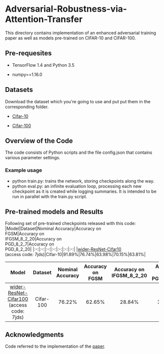 # Adversarial-Robustness-via-Attention-Transfer
This directory contains implementation of an enhanced adversarial training paper as well as models pre-trained on CIFAR-10 and CIFAR-100.
## Pre-requesites

- TensorFlow 1.4 and Python 3.5 

- numpy==1.16.0
## Datasets
Download the dataset which you're going to use and put put them in the corresponding folder.

- [Cifar-10](http://www.cs.toronto.edu/~kriz/cifar-10-python.tar.gz)

- [Cifar-100](http://www.cs.toronto.edu/~kriz/cifar-100-python.tar.gz)

## Overview of the Code
The code consists of Python scripts and the file config.json that contains various parameter settings.
### Example usage
-	python train.py: trains the network, storing checkpoints along the way.
- python eval.py: an infinite evaluation loop, processing each new checkpoint as it is created while logging summaries. It is intended to be run in parallel with the train.py script.

## Pre-trained models and Results
Following set of pre-trained checkpoints released with this code:
|Model|Dataset|Nominal Accuracy|Accuracy on<br>FGSM|Accuracy on<br>IFGSM_8_2_20|Accuracy on<br>PGD_8_2_7|Accuracy on<br>PGD_8_2_20|
|:-:|:-:|:-:|:-:|:-:|:-:|:-:|
|[wider-ResNet-Cifar10](https://pan.baidu.com/s/1BnyDedq3FWmnFqEfiRL3Tg)<br>(access code: 7jds)|Cifar-10|91.89%|76.74%|63.98%|70.15%|63.81%|

|Model|Dataset|Nominal Accuracy|Accuracy on<br>FGSM|Accuracy on<br>IFGSM_8_2_20|Accuracy on<br>PGD_8_2_10|Accuracy on<br>PGD_8_2_20|
|:-:|:-:|:-:|:-:|:-:|:-:|:-:|
|[wider-ResNet-Cifar100]( https://pan.baidu.com/s/1BnyDedq3FWmnFqEfiRL3Tg)<br>(access code: 7jds)|Cifar-100|76.22%|62.65%|28.84%|35.03%|28.72%|
				
## Acknowledgments
Code referred to the implementation of the [paper](https://arxiv.org/abs/1706.06083).
